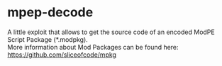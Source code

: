 mpep-decode
===========
A little exploit that allows to get the source code of an encoded ModPE Script Package (*.modpkg).<br>
More information about Mod Packages can be found here: https://github.com/sliceofcode/mpkg

